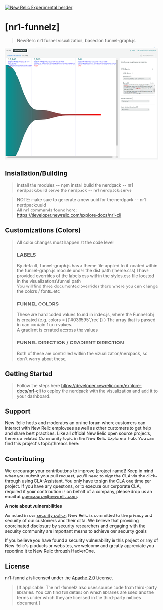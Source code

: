 [![New Relic Experimental header](https://github.com/newrelic/opensource-website/raw/master/src/images/categories/Experimental.png)](https://opensource.newrelic.com/oss-category/#new-relic-experimental)

# [nr1-funnelz] 

>NewRelic nr1 funnel visualization, based on funnel-graph.js

![image info](./screenshots/horizontal.png)
## Installation/Building

>install the modules  --  npm install
>build the nerdpack   --  nr1 nerdpack:build
>serve the nerdpack   --  nr1 nerdpack:serve

> NOTE:  make sure to generate a new uuid for the nerdpack  --  nr1 nerdpack:uuid <br />
> All nr1 commands found here: https://developer.newrelic.com/explore-docs/nr1-cli 

## Customizations (Colors)
> All color changes must happen at the code level. 
> ### LABELS 
> By default, funnel-graph.js has a theme file applied to it located within the funnel-graph.js module under the dist path (theme.css)
> I have provided overrides of the labels css within the styles.css file located in the visualizations\funnel path.  
> You will find three documented overrides there where you can change the colors / fonts..etc 
> ### FUNNEL COLORS
> These are hard coded values found in index.js, where the Funnel obj is created  (e.g. colors = {['#039595','red']} )
> The array that is passed in can contain 1 to n values.   
> A gradient is created accross the values. 
> ### FUNNEL DIRECTION / GRADIENT DIRECTION
> Both of these are controlled within the vizualization/nerdpack, so don't worry about these. 
## Getting Started
> Follow the steps here https://developer.newrelic.com/explore-docs/nr1-cli to deploy the nerdpack with the visualization and add it to your dashboard.  




## Support

New Relic hosts and moderates an online forum where customers can interact with New Relic employees as well as other customers to get help and share best practices. Like all official New Relic open source projects, there's a related Community topic in the New Relic Explorers Hub. You can find this project's topic/threads here:

## Contributing
We encourage your contributions to improve [project name]! Keep in mind when you submit your pull request, you'll need to sign the CLA via the click-through using CLA-Assistant. You only have to sign the CLA one time per project.
If you have any questions, or to execute our corporate CLA, required if your contribution is on behalf of a company,  please drop us an email at opensource@newrelic.com.

**A note about vulnerabilities**

As noted in our [security policy](../../security/policy), New Relic is committed to the privacy and security of our customers and their data. We believe that providing coordinated disclosure by security researchers and engaging with the security community are important means to achieve our security goals.

If you believe you have found a security vulnerability in this project or any of New Relic's products or websites, we welcome and greatly appreciate you reporting it to New Relic through [HackerOne](https://hackerone.com/newrelic).

## License
nr1-funnelz is licensed under the [Apache 2.0](http://apache.org/licenses/LICENSE-2.0.txt) License.
>[If applicable: The nr1-funnelz also uses source code from third-party libraries. You can find full details on which libraries are used and the terms under which they are licensed in the third-party notices document.]
